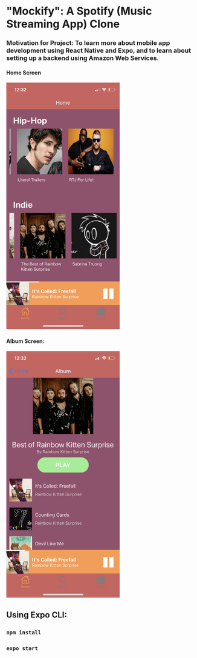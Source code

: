 # "Mockify": A Spotify (Music Streaming App) Clone 
### Motivation for Project: To learn more about mobile app development using React Native and Expo, and to learn about setting up a backend using Amazon Web Services.

#### Home Screen
<img src="IMG_5146.PNG" alt="homescreen" width="300">

#### Album Screen:
<img src="IMG_5145.PNG" alt="albumscreen" width="300">


## Using Expo CLI:
### `npm install`
### `expo start`

